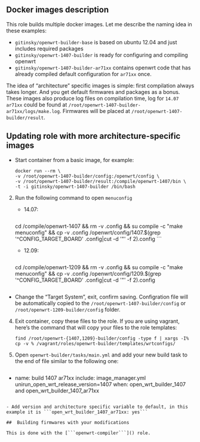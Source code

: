 ## Docker images description

This role builds multiple docker images. Let me describe the naming idea in these examples:

- ```gitinsky/openwrt-builder-base``` is based on ubuntu 12.04 and just includes required packages
- ```gitinsky/openwrt-1407-builder``` is ready for configuring and compiling openwrt
- ```gitinsky/openwrt-1407-builder-ar71xx``` contains openwrt code that has already compiled default configuration for ```ar71xx``` once.

The idea of “architecture” specific images is simple: first compilation always takes longer. And you get default firmwares and packages as a bonus. These images also produce log files on compilation time, log for ```14.07``` ```ar71xx``` could be found at ```/root/openwrt-1407-builder-ar71xx/logs/make.log```. Firmwares will be placed at ```/root/openwrt-1407-builder/result```.

## Updating role with more architecture-specific images

- Start container from a basic image, for example:

	```
	docker run --rm \
	-v /root/openwrt-1407-builder/config:/openwrt/config \
	-v /root/openwrt-1407-builder/result:/compile/openwrt-1407/bin \
	-t -i gitinsky/openwrt-1407-builder /bin/bash
	```
2. Run the following command to open ```menuconfig```
	- 14.07:	

		```
	cd /compile/openwrt-1407 && rm -v .config && su compile -c "make menuconfig" && cp -v .config /openwrt/config/1407.$(grep '^CONFIG_TARGET_BOARD' .config|cut -d '"' -f 2).config
		```
	* 12.09:

		```
	cd /compile/openwrt-1209 && rm -v .config && su compile -c "make menuconfig" && cp -v .config /openwrt/config/1209.$(grep '^CONFIG_TARGET_BOARD' .config|cut -d '"' -f 2).config
	```
	
- Change the “Target System”, exit, confirm saving. Configration file will be automatically copied to the ```/root/openwrt-1407-builder/config``` or ```/root/openwrt-1209-builder/config``` folder.
4. Exit container, copy these files to the role. If you are using vagrant, here’s the command that will copy your files to the role templates:

	```
	find /root/openwrt-{1407,1209}-builder/config -type f | xargs -I% cp -v % /vagrant/roles/openwrt-builder/templates/wrtconfigs/
	```
5. Open ```openwrt-builder/tasks/main.yml``` and add your new build task to the end of file similar to the following one:

	```
- name: build 1407 ar71xx
  include: image_manager.yml unirun_open_wrt_release_version=1407
  when: open_wrt_builder_1407 and open_wrt_builder_1407_ar71xx
```

- Add version and architecture specific variable to default, in this example it is ```open_wrt_builder_1407_ar71xx: yes```

##  Building firmwares with your modifications

This is done with the [```openwrt-compiler```]() role.
